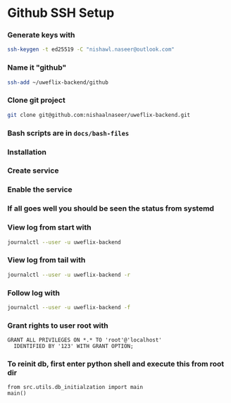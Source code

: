 # Github SSH Setup


### Generate keys with 
```bash
ssh-keygen -t ed25519 -C "nishawl.naseer@outlook.com"
```

### Name it "github"
```bash
ssh-add ~/uweflix-backend/github
```

### Clone git project
```bash
git clone git@github.com:nishaalnaseer/uweflix-backend.git
```

### Bash scripts are in ```docs/bash-files```
### Installation 
### Create service 
### Enable the service
### If all goes well you should be seen the status from systemd

### View log from start with 
```bash
journalctl --user -u uweflix-backend
```

### View log from tail with 
```bash
journalctl --user -u uweflix-backend -r
```

### Follow log with
```bash
journalctl --user -u uweflix-backend -f
```

### Grant rights to user root with 
```
GRANT ALL PRIVILEGES ON *.* TO 'root'@'localhost' 
  IDENTIFIED BY '123' WITH GRANT OPTION;
```

### To reinit db, first enter python shell and execute this from root dir
```python3
from src.utils.db_initialzation import main
main()
```
